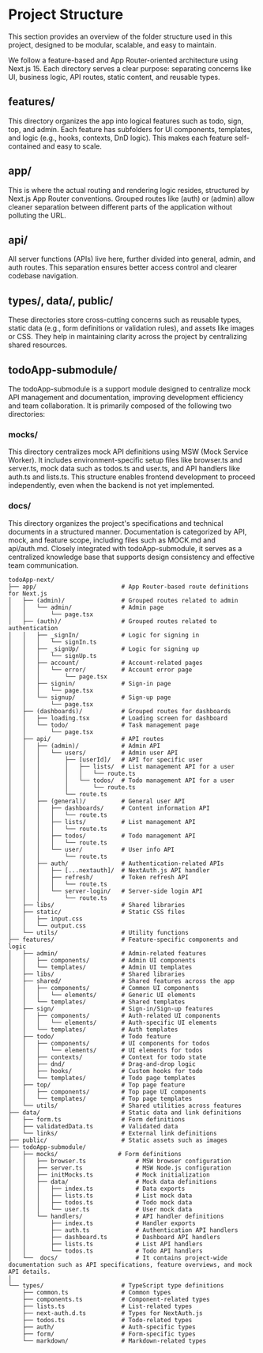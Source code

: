 # Project Structure

This section provides an overview of the folder structure used in this project, designed to be modular, scalable, and easy to maintain.

We follow a feature-based and App Router-oriented architecture using Next.js 15. Each directory serves a clear purpose: separating concerns like UI, business logic, API routes, static content, and reusable types.

## features/

This directory organizes the app into logical features such as todo, sign, top, and admin. Each feature has subfolders for UI components, templates, and logic (e.g., hooks, contexts, DnD logic). This makes each feature self-contained and easy to scale.

## app/

This is where the actual routing and rendering logic resides, structured by Next.js App Router conventions. Grouped routes like (auth) or (admin) allow cleaner separation between different parts of the application without polluting the URL.

## api/

All server functions (APIs) live here, further divided into general, admin, and auth routes. This separation ensures better access control and clearer codebase navigation.

## types/, data/, public/

These directories store cross-cutting concerns such as reusable types, static data (e.g., form definitions or validation rules), and assets like images or CSS. They help in maintaining clarity across the project by centralizing shared resources.

## todoApp-submodule/

The todoApp-submodule is a support module designed to centralize mock API management and documentation, improving development efficiency and team collaboration. It is primarily composed of the following two directories:

### mocks/

This directory centralizes mock API definitions using MSW (Mock Service Worker). It includes environment-specific setup files like browser.ts and server.ts, mock data such as todos.ts and user.ts, and API handlers like auth.ts and lists.ts. This structure enables frontend development to proceed independently, even when the backend is not yet implemented.

### docs/

This directory organizes the project's specifications and technical documents in a structured manner. Documentation is categorized by API, mock, and feature scope, including files such as MOCK.md and api/auth.md. Closely integrated with todoApp-submodule, it serves as a centralized knowledge base that supports design consistency and effective team communication.

```
todoApp-next/
├── app/                        # App Router-based route definitions for Next.js
│   ├── (admin)/                # Grouped routes related to admin
│   │   └── admin/              # Admin page
│   │       └── page.tsx
│   ├── (auth)/                 # Grouped routes related to authentication
│   │   ├── _signIn/            # Logic for signing in
│   │   │   └── signIn.ts
│   │   ├── _signUp/            # Logic for signing up
│   │   │   └── signUp.ts
│   │   ├── account/            # Account-related pages
│   │   │   └── error/          # Account error page
│   │   │       └── page.tsx
│   │   ├── signin/             # Sign-in page
│   │   │   └── page.tsx
│   │   └── signup/             # Sign-up page
│   │       └── page.tsx
│   ├── (dashboards)/           # Grouped routes for dashboards
│   │   ├── loading.tsx         # Loading screen for dashboard
│   │   └── todo/               # Task management page
│   │       └── page.tsx
│   ├── api/                    # API routes
│   │   ├── (admin)/            # Admin API
│   │   │   └── users/          # Admin user API
│   │   │       ├── [userId]/   # API for specific user
│   │   │       │   ├── lists/  # List management API for a user
│   │   │       │   │   └── route.ts
│   │   │       │   └── todos/  # Todo management API for a user
│   │   │       │       └── route.ts
│   │   │       └── route.ts
│   │   ├── (general)/          # General user API
│   │   │   ├── dashboards/     # Content information API
│   │   │   │   └── route.ts
│   │   │   ├── lists/          # List management API
│   │   │   │   └── route.ts
│   │   │   ├── todos/          # Todo management API
│   │   │   │   └── route.ts
│   │   │   └── user/           # User info API
│   │   │       └── route.ts
│   │   ├── auth/               # Authentication-related APIs
│   │   │   ├── [...nextauth]/  # NextAuth.js API handler
│   │   │   ├── refresh/        # Token refresh API
│   │   │   │   └── route.ts
│   │   │   └── server-login/   # Server-side login API
│   │   │       └── route.ts
│   ├── libs/                   # Shared libraries
│   ├── static/                 # Static CSS files
│   │   ├── input.css
│   │   └── output.css
│   └── utils/                  # Utility functions
├── features/                   # Feature-specific components and logic
│   ├── admin/                  # Admin-related features
│   │   ├── components/         # Admin UI components
│   │   └── templates/          # Admin UI templates
│   ├── libs/                   # Shared libraries
│   ├── shared/                 # Shared features across the app
│   │   ├── components/         # Common UI components
│   │   │   └── elements/       # Generic UI elements
│   │   └── templates/          # Shared templates
│   ├── sign/                   # Sign-in/Sign-up features
│   │   ├── components/         # Auth-related UI components
│   │   │   └── elements/       # Auth-specific UI elements
│   │   └── templates/          # Auth templates
│   ├── todo/                   # Todo feature
│   │   ├── components/         # UI components for todos
│   │   │   └── elements/       # UI elements for todos
│   │   ├── contexts/           # Context for todo state
│   │   ├── dnd/                # Drag-and-drop logic
│   │   ├── hooks/              # Custom hooks for todo
│   │   └── templates/          # Todo page templates
│   ├── top/                    # Top page feature
│   │   ├── components/         # Top page UI components
│   │   └── templates/          # Top page templates
│   └── utils/                  # Shared utilities across features
├── data/                       # Static data and link definitions
│   ├── form.ts                 # Form definitions
│   ├── validatedData.ts        # Validated data
│   └── links/                  # External link definitions
├── public/                     # Static assets such as images
├── todoApp-submodule/
│   ├── mocks/                 # Form definitions
│   │   ├── browser.ts              # MSW browser configuration
│   │   ├── server.ts               # MSW Node.js configuration
│   │   ├── initMocks.ts            # Mock initialization
│   │   ├── data/                   # Mock data definitions
│   │   │   ├── index.ts            # Data exports
│   │   │   ├── lists.ts            # List mock data
│   │   │   ├── todos.ts            # Todo mock data
│   │   │   └── user.ts             # User mock data
│   │   └── handlers/               # API handler definitions
│   │       ├── index.ts            # Handler exports
│   │       ├── auth.ts             # Authentication API handlers
│   │       ├── dashboard.ts        # Dashboard API handlers
│   │       ├── lists.ts            # List API handlers
│   │       └── todos.ts            # Todo API handlers
│   └──  docs/                      # It contains project-wide documentation such as API specifications, feature overviews, and mock API details.
│
└── types/                      # TypeScript type definitions
    ├── common.ts               # Common types
    ├── components.ts           # Component-related types
    ├── lists.ts                # List-related types
    ├── next-auth.d.ts          # Types for NextAuth.js
    ├── todos.ts                # Todo-related types
    ├── auth/                   # Auth-specific types
    ├── form/                   # Form-specific types
    └── markdown/               # Markdown-related types
```
